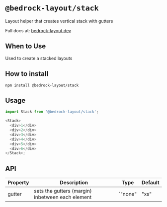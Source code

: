 # `@bedrock-layout/stack`

Layout helper that creates vertical stack with gutters

Full docs at: [bedrock-layout.dev](https://bedrock-layout.dev/)

## When to Use

Used to create a stacked layouts

## How to install

`npm install @bedrock-layout/stack`

## Usage

```javascript
import Stack from '@bedrock-layout/stack';

<Stack>
  <div>1</div>
  <div>2</div>
  <div>3</div>
  <div>4</div>
  <div>5</div>
  <div>6</div>
</Stack>;
```

## API

| Property | Description                                      | Type    | Default |
| -------- | ------------------------------------------------ | ------- | ------- |
| gutter   | sets the gutters (margin) inbetween each element | `"none" | "xs"    | "sm" | "md" | "lg" | "lg" | "xl" | "xxl"` | `lg` |
